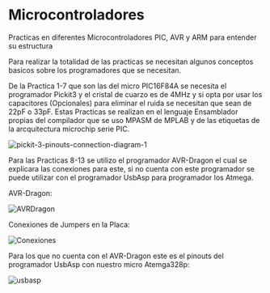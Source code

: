 # Microcontroladores
Practicas en diferentes Microcontroladores PIC, AVR y ARM para entender su estructura


Para realizar la totalidad de las practicas se necesitan algunos conceptos basicos sobre los programadores que se necesitan.

De la Practica 1-7 que son las del micro PIC16F84A se necesita el programador Pickit3 y el cristal de cuarzo es de 4MHz y si opta por usar los capacitores (Opcionales) para eliminar el ruida se necesitan que sean de 22pF o 33pF. Estas Practicas se realizan en el lenguaje Ensamblador propias del compilador que se uso MPASM de MPLAB y de las etiquetas de la arcquitectura microchip serie PIC.


![pickit-3-pinouts-connection-diagram-1](https://user-images.githubusercontent.com/63372411/142773480-22c9b4cb-5f32-497e-9b55-1c619da37b9c.jpg)


Para las Practicas 8-13 se utilizo el programador AVR-Dragon el cual se explicara las conexiones para este, si no cuenta con este programador se puede utilizar con el programador UsbAsp para programador los Atmega.

AVR-Dragon:


![AVRDragon](https://user-images.githubusercontent.com/63372411/142773791-f2396806-e232-4e40-90d0-14ea3bf8fec0.jpg)

Conexiones de Jumpers en la Placa:

![Conexiones](https://user-images.githubusercontent.com/63372411/142773880-cfe3e937-6fa7-4b22-8556-cba7ca6af437.jpeg)

Para los que no cuenta con el AVR-Dragon este es el pinouts del programador UsbAsp con nuestro micro Atemga328p:

![usbasp](https://user-images.githubusercontent.com/63372411/142773943-9a419a1c-2d1a-48c7-a553-aa1e7cb9bc03.png)

